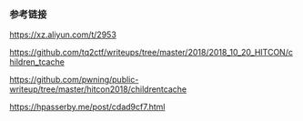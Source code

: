 
### 参考链接

https://xz.aliyun.com/t/2953

https://github.com/tq2ctf/writeups/tree/master/2018/2018_10_20_HITCON/children_tcache

https://github.com/pwning/public-writeup/tree/master/hitcon2018/childrentcache

https://hpasserby.me/post/cdad9cf7.html